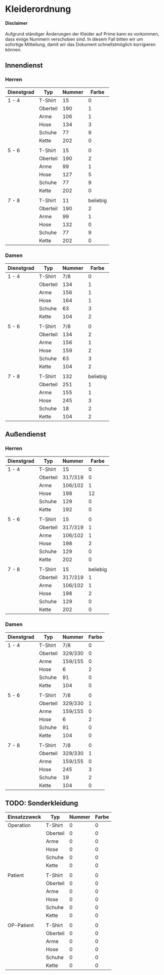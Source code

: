 # Kleiderordnung

#### Disclaimer

Aufgrund ständiger Änderungen der Kleider auf Prime kann es vorkommen, dass einige Nummern verschoben sind.
In diesem Fall bitten wir um sofortige Mitteilung, damit wir das Dokument schnellstmöglich korrigieren können.

## Innendienst

### Herren

| Dienstgrad | Typ      | Nummer | Farbe    |
|------------|----------|--------|----------|
| 1 - 4      | T-Shirt  | 15     | 0        |
|            | Oberteil | 190    | 1        |
|            | Arme     | 106    | 1        |
|            | Hose     | 134    | 3        |
|            | Schuhe   | 77     | 9        |
|            | Kette    | 202    | 0        |
|            |          |        |          |
| 5 - 6      | T-Shirt  | 15     | 0        |
|            | Oberteil | 190    | 2        |
|            | Arme     | 99     | 1        |
|            | Hose     | 127    | 5        |
|            | Schuhe   | 77     | 9        |
|            | Kette    | 202    | 0        |
|            |          |        |          |
| 7 - 8      | T-Shirt  | 11     | beliebig |
|            | Oberteil | 190    | 2        |
|            | Arme     | 99     | 1        |
|            | Hose     | 132    | 0        |
|            | Schuhe   | 77     | 9        |
|            | Kette    | 202    | 0        |

### Damen

| Dienstgrad | Typ      | Nummer | Farbe    |
|------------|----------|--------|----------|
| 1 - 4      | T-Shirt  | 7/8    | 0        |
|            | Oberteil | 134    | 1        |
|            | Arme     | 156    | 1        |
|            | Hose     | 164    | 1        |
|            | Schuhe   | 63     | 3        |
|            | Kette    | 104    | 2        |
|            |          |        |          |
| 5 - 6      | T-Shirt  | 7/8    | 0        |
|            | Oberteil | 134    | 2        |
|            | Arme     | 156    | 1        |
|            | Hose     | 159    | 2        |
|            | Schuhe   | 63     | 3        |
|            | Kette    | 104    | 2        |
|            |          |        |          |
| 7 - 8      | T-Shirt  | 132    | beliebig |
|            | Oberteil | 251    | 1        |
|            | Arme     | 155    | 1        |
|            | Hose     | 245    | 3        |
|            | Schuhe   | 18     | 2        |
|            | Kette    | 104    | 2        |


## Außendienst

### Herren

| Dienstgrad | Typ      | Nummer  | Farbe    |
|------------|----------|---------|----------|
| 1 - 4      | T-Shirt  | 15      | 0        |
|            | Oberteil | 317/319 | 0        |
|            | Arme     | 106/102 | 1        |
|            | Hose     | 198     | 12       |
|            | Schuhe   | 129     | 0        |
|            | Kette    | 192     | 0        |
|            |          |         |          |
| 5 - 6      | T-Shirt  | 15      | 0        |
|            | Oberteil | 317/319 | 1        |
|            | Arme     | 106/102 | 1        |
|            | Hose     | 198     | 2        |
|            | Schuhe   | 129     | 0        |
|            | Kette    | 202     | 0        |
|            |          |         |          |
| 7 - 8      | T-Shirt  | 15      | beliebig |
|            | Oberteil | 317/319 | 1        |
|            | Arme     | 106/102 | 1        |
|            | Hose     | 198     | 2        |
|            | Schuhe   | 129     | 0        |
|            | Kette    | 202     | 0        |

### Damen

| Dienstgrad | Typ      | Nummer  | Farbe |
|------------|----------|---------|-------|
| 1 - 4      | T-Shirt  | 7/8     | 0     |
|            | Oberteil | 329/330 | 0     |
|            | Arme     | 159/155 | 0     |
|            | Hose     | 6       | 2     |
|            | Schuhe   | 91      | 0     |
|            | Kette    | 104     | 0     |
|            |          |         |       |
| 5 - 6      | T-Shirt  | 7/8     | 0     |
|            | Oberteil | 329/330 | 1     |
|            | Arme     | 159/155 | 0     |
|            | Hose     | 6       | 2     |
|            | Schuhe   | 91      | 0     |
|            | Kette    | 104     | 0     |
|            |          |         |       |
| 7 - 8      | T-Shirt  | 7/8     | 0     |
|            | Oberteil | 329/330 | 1     |
|            | Arme     | 159/155 | 0     |
|            | Hose     | 245     | 3     |
|            | Schuhe   | 19      | 2     |
|            | Kette    | 104     | 0     |

## TODO: Sonderkleidung

| Einsatzzweck | Typ      | Nummer | Farbe |
|--------------|----------|--------|-------|
| Operation    | T-Shirt  | 0      | 0     |
|              | Oberteil | 0      | 0     |
|              | Arme     | 0      | 0     |
|              | Hose     | 0      | 0     |
|              | Schuhe   | 0      | 0     |
|              | Kette    | 0      | 0     |
|              |          |        |       |
| Patient      | T-Shirt  | 0      | 0     |
|              | Oberteil | 0      | 0     |
|              | Arme     | 0      | 0     |
|              | Hose     | 0      | 0     |
|              | Schuhe   | 0      | 0     |
|              | Kette    | 0      | 0     |
|              |          |        |       |
| OP-Patient   | T-Shirt  | 0      | 0     |
|              | Oberteil | 0      | 0     |
|              | Arme     | 0      | 0     |
|              | Hose     | 0      | 0     |
|              | Schuhe   | 0      | 0     |
|              | Kette    | 0      | 0     |
